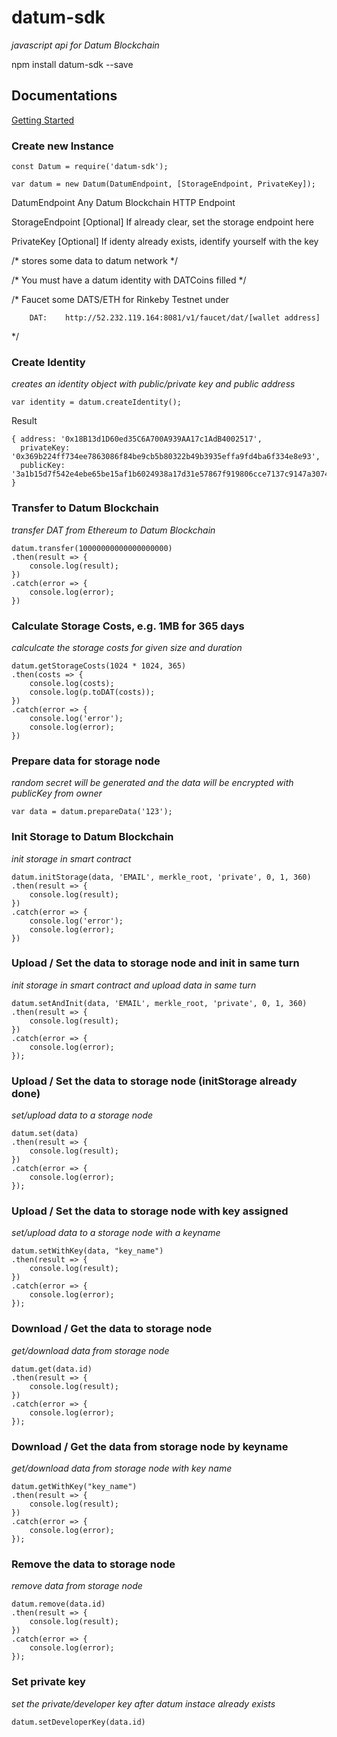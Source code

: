 # datum-sdk
*javascript api for Datum Blockchain*

npm install datum-sdk --save

## Documentations

[Getting Started](https://gettingstarted.datum.org/)


### Create new Instance

```
const Datum = require('datum-sdk');

var datum = new Datum(DatumEndpoint, [StorageEndpoint, PrivateKey]);
```

DatumEndpoint	Any Datum Blockchain HTTP Endpoint

StorageEndpoint	[Optional] If already clear, set the storage endpoint here

PrivateKey	[Optional] If identy already exists, identify yourself with the key


/* stores some data to datum network */

/* You must have a datum identity with DATCoins filled */

/* Faucet some DATS/ETH for Rinkeby Testnet under 
```
    DAT:    http://52.232.119.164:8081/v1/faucet/dat/[wallet address]
```
*/



### Create Identity

*creates an identity object with public/private key and public address*

```
var identity = datum.createIdentity();
```

Result
```
{ address: '0x18B13d1D60ed35C6A700A939AA17c1AdB4002517',
  privateKey: '0x369b224ff734ee7863086f84be9cb5b80322b49b3935effa9fd4ba6f334e8e93',
  publicKey: '3a1b15d7f542e4ebe65be15af1b6024938a17d31e57867f919806cce7137c9147a30744c307b8ac8541b050547bb5a9dd58deec918fcd3cf517b42f0fc0ffbeb' }
```


### Transfer to Datum Blockchain

*transfer DAT from Ethereum to Datum Blockchain*

```
datum.transfer(10000000000000000000)
.then(result => {
    console.log(result);
})
.catch(error => {
    console.log(error);
})
```



### Calculate Storage Costs, e.g. 1MB for 365 days

*calculcate the storage costs for given size and duration*

```
datum.getStorageCosts(1024 * 1024, 365)
.then(costs => {
    console.log(costs);
    console.log(p.toDAT(costs));
})
.catch(error => {
    console.log('error');
    console.log(error);
})
```

### Prepare data for storage node

*random secret will be generated and the data will be encrypted with publicKey from owner*

```
var data = datum.prepareData('123');
```


### Init Storage to Datum Blockchain

*init storage in smart contract*

```
datum.initStorage(data, 'EMAIL', merkle_root, 'private', 0, 1, 360)
.then(result => {
    console.log(result);
})
.catch(error => {
    console.log('error');
    console.log(error);
})
```


### Upload / Set the data to storage node and init in same turn

*init storage in smart contract and upload data in same turn*

```
datum.setAndInit(data, 'EMAIL', merkle_root, 'private', 0, 1, 360)
.then(result => {
    console.log(result);
})
.catch(error => {
    console.log(error);
});
```


### Upload / Set the data to storage node (initStorage already done)

*set/upload data to a storage node*

```
datum.set(data)
.then(result => {
    console.log(result);
})
.catch(error => {
    console.log(error);
});
```


### Upload / Set the data to storage node with key assigned

*set/upload data to a storage node with a keyname*

```
datum.setWithKey(data, "key_name")
.then(result => {
    console.log(result);
})
.catch(error => {
    console.log(error);
});
```


### Download / Get the data to storage node

*get/download data from storage node*

```
datum.get(data.id)
.then(result => {
    console.log(result);
})
.catch(error => {
    console.log(error);
});
```


### Download / Get the data from storage node by keyname

*get/download data from storage node with key name*

```
datum.getWithKey("key_name")
.then(result => {
    console.log(result);
})
.catch(error => {
    console.log(error);
});
```


### Remove the data to storage node

*remove data from storage node*

```
datum.remove(data.id)
.then(result => {
    console.log(result);
})
.catch(error => {
    console.log(error);
});
```


### Set private key

*set the private/developer key after datum instace already exists*

```
datum.setDeveloperKey(data.id)
```
